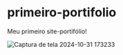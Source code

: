 # primeiro-portifolio
 Meu primeiro site-portifólio!
 
![Captura de tela 2024-10-31 173233](https://github.com/user-attachments/assets/d0de0fba-8e60-4597-8a66-451e798b8f3e)

